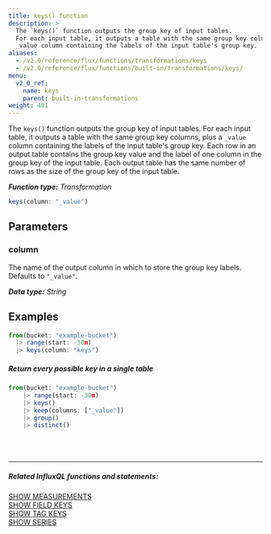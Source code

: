 ```yaml
---
title: keys() function
description: >
  The `keys()` function outputs the group key of input tables.
  For each input table, it outputs a table with the same group key columns, plus a
  _value column containing the labels of the input table's group key.  
aliases:
  - /v2.0/reference/flux/functions/transformations/keys
  - /v2.0/reference/flux/functions/built-in/transformations/keys/
menu:
  v2_0_ref:
    name: keys
    parent: built-in-transformations
weight: 401
---
```


The `keys()` function outputs the group key of input tables.
For each input table, it outputs a table with the same group key columns, plus a
`_value` column containing the labels of the input table's group key.
Each row in an output table contains the group key value and the label of one column in the group key of the input table.
Each output table has the same number of rows as the size of the group key of the input table.

_**Function type:** Transformation_

```js
keys(column: "_value")
```

## Parameters

### column
The name of the output column in which to store the group key labels.
Defaults to `"_value"`.

_**Data type:** String_

## Examples
```js
from(bucket: "example-bucket")
  |> range(start: -30m)
  |> keys(column: "keys")
```

##### Return every possible key in a single table
```js
from(bucket: "example-bucket")
    |> range(start: -30m)
    |> keys()
    |> keep(columns: ["_value"])
    |> group()
    |> distinct()
```

<hr style="margin-top:4rem"/>

##### Related InfluxQL functions and statements:
[SHOW MEASUREMENTS](https://docs.influxdata.com/influxdb/latest/query_language/schema_exploration/#show-measurements)  
[SHOW FIELD KEYS](https://docs.influxdata.com/influxdb/latest/query_language/schema_exploration/#show-field-keys)  
[SHOW TAG KEYS](https://docs.influxdata.com/influxdb/latest/query_language/schema_exploration/#show-tag-keys)  
[SHOW SERIES](https://docs.influxdata.com/influxdb/latest/query_language/schema_exploration/#show-tag-keys)
